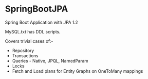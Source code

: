 # SpringBootJPA
Spring Boot Application with JPA 1.2

MySQL.txt has DDL scripts.

Covers trivial cases of:-
  * Repository
  * Transactions
  * Queries - Native, JPQL, NamedParam
  * Locks
  * Fetch and Load plans for Entity Graphs on OneToMany mappings
